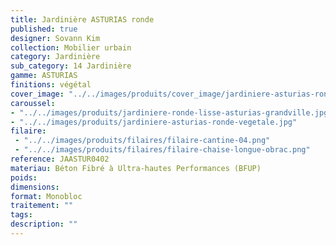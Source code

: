 ```yaml
---
title: Jardinière ASTURIAS ronde 
published: true
designer: Sovann Kim
collection: Mobilier urbain
category: Jardinière
sub_category: 14 Jardinière
gamme: ASTURIAS
finitions: végétal
cover_image: "../../images/produits/cover_image/jardiniere-asturias-ronde-vegetal.jpg"
caroussel: 
- "../../images/produits/jardiniere-ronde-lisse-asturias-grandville.jpg"
- "../../images/produits/jardiniere-asturias-ronde-vegetale.jpg"
filaire: 
 - "../../images/produits/filaires/filaire-cantine-04.png"
 - "../../images/produits/filaires/filaire-chaise-longue-obrac.png"
reference: JAASTUR0402
materiau: Béton Fibré à Ultra-hautes Performances (BFUP)
poids: 
dimensions: 
format: Monobloc
traitement: ""
tags: 
description: ""
---
```

